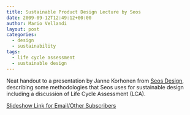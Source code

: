 ```yaml
---
title: Sustainable Product Design Lecture by Seos
date: 2009-09-12T12:49:12+00:00
author: Mario Vellandi
layout: post
categories:
  - design
  - sustainability
tags:
  - life cycle assessment
  - sustainable design
---
```

Neat handout to a presentation by Janne Korhonen from [Seos Design](http://www.seos.fi/), describing some methodologies that Seos uses for sustainable design including a discussion of Life Cycle Assessment (LCA).

[Slideshow Link for Email/Other Subscribers](http://www.slideshare.net/jmkorhonen/sustainable-design-lecture-to-idbm-class-0809-291008-helsinki-presentation)
